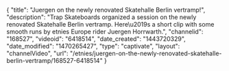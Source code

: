 {
    "title": "Juergen on the newly renovated Skatehalle Berlin vertramp!",
    "description": "Trap Skateboards organized a session on the newly renovated Skatehalle Berlin vertramp. Here\u2019s a short clip with some smooth runs by etnies Europe rider Juergen Horrwarth.",
    "channelid": "168527",
    "videoid": "6418514",
    "date_created": "1443720329",
    "date_modified": "1470265427",
    "type": "captivate",
    "layout": "channelVideo",
    "url": "\/etnies\/juergen-on-the-newly-renovated-skatehalle-berlin-vertramp\/168527-6418514"
}